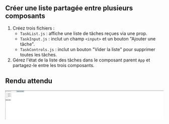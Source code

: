 ## Créer une liste partagée entre plusieurs composants

1. Créez trois fichiers :
    - `TaskList.js` : affiche une liste de tâches reçues via une prop.
    - `TaskInput.js` : inclut un champ `<input>` et un bouton "Ajouter une tâche".
    - `TaskControls.js` : inclut un bouton "Vider la liste" pour supprimer toutes les tâches.
2. Gérez l'état de la liste des tâches dans le composant parent `App` et partagez-le entre les trois composants.

## Rendu attendu

<img src="https://github.com/Microleadoff/content/blob/master/lang/fr/courses/Framework%20&%20Librairies/Reactjs-v18/0220%20-%20Partage%20le%20State%20entre%20plusieurs%20composants/rendu_exo_22_2.png?raw=true" alt="Rendu attendu de l'exercice">